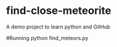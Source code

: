 # find-close-meteorite
A demo project to learn python and GitHub


#Running
python find_meteors.py

